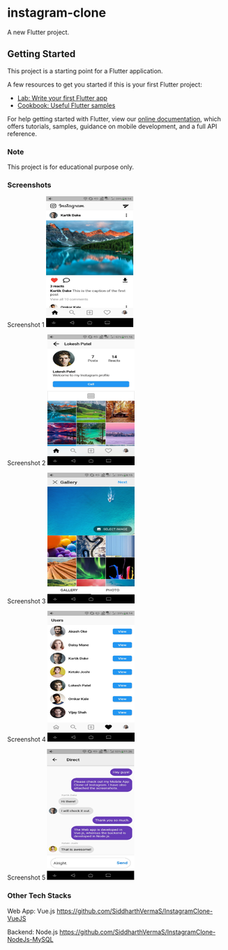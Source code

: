 # instagram-clone

A new Flutter project.

## Getting Started

This project is a starting point for a Flutter application.

A few resources to get you started if this is your first Flutter project:

- [Lab: Write your first Flutter app](https://flutter.dev/docs/get-started/codelab)
- [Cookbook: Useful Flutter samples](https://flutter.dev/docs/cookbook)

For help getting started with Flutter, view our
[online documentation](https://flutter.dev/docs), which offers tutorials,
samples, guidance on mobile development, and a full API reference.

### Note
This project is for educational purpose only.

### Screenshots
Screenshot 1
<img src="./screenshots/Screenshot1.jpg" width="200" height="300">
<br/>

Screenshot 2
<img src="./screenshots/Screenshot2.jpg" width="200" height="300">
<br/>

Screenshot 3
<img src="./screenshots/Screenshot3.jpg" width="200" height="300">
<br/>

Screenshot 4
<img src="./screenshots/Screenshot4.jpg" width="200" height="300">
<br/>

Screenshot 5
<img src="./screenshots/Screenshot5.jpg" width="200" height="300">

### Other Tech Stacks
Web App: Vue.js
https://github.com/SiddharthVermaS/InstagramClone-VueJS

Backend: Node.js
https://github.com/SiddharthVermaS/InstagramClone-NodeJs-MySQL